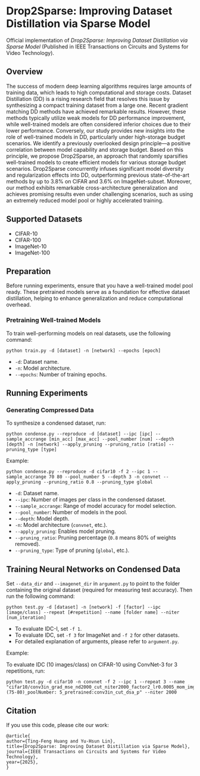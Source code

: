 # Drop2Sparse: Improving Dataset Distillation via Sparse Model

Official implementation of *Drop2Sparse: Improving Dataset Distillation via Sparse Model* (Published in IEEE Transactions on Circuits and Systems for Video Technology).

## Overview

The success of modern deep learning algorithms requires large amounts of training data, which leads to high computational and storage costs. Dataset Distillation (DD) is a rising research field that resolves this issue by synthesizing a compact training dataset from a large one. Recent gradient matching DD methods have achieved remarkable results. However, these methods typically utilize weak models for DD performance improvement, while well-trained models are often considered inferior choices due to their lower performance. Conversely, our study provides new insights into the role of well-trained models in DD, particularly under high-storage budget scenarios. We identify a previously overlooked design principle—a positive correlation between model capability and storage budget. Based on this principle, we propose Drop2Sparse, an approach that randomly sparsifies well-trained models to create efficient models for various storage budget scenarios. Drop2Sparse concurrently infuses significant model diversity and regularization effects into DD, outperforming previous state-of-the-art methods by up to 3.8% on CIFAR and 3.6% on ImageNet-subset. Moreover, our method exhibits remarkable cross-architecture generalization and achieves promising results even under challenging scenarios, such as using an extremely reduced model pool or highly accelerated training.

## Supported Datasets

- CIFAR-10
- CIFAR-100
- ImageNet-10
- ImageNet-100

## Preparation

Before running experiments, ensure that you have a well-trained model pool ready. These pretrained models serve as a foundation for effective dataset distillation, helping to enhance generalization and reduce computational overhead.

### Pretraining Well-trained Models

To train well-performing models on real datasets, use the following command:

```
python train.py -d [dataset] -n [network] --epochs [epoch]
```

- `-d`: Dataset name.
- `-n`: Model architecture.
- `--epochs`: Number of training epochs.

## Running Experiments

### Generating Compressed Data

To synthesize a condensed dataset, run:

```
python condense.py --reproduce -d [dataset] --ipc [ipc] --sample_accrange [min_acc] [max_acc] --pool_number [num] --depth [depth] -n [network] --apply_pruning --pruning_ratio [ratio] --pruning_type [type]
```

Example:

```
python condense.py --reproduce -d cifar10 -f 2 --ipc 1 --sample_accrange 70 80 --pool_number 5 --depth 3 -n convnet --apply_pruning --pruning_ratio 0.8 --pruning_type global
```

- `-d`: Dataset name.
- `--ipc`: Number of images per class in the condensed dataset.
- `--sample_accrange`: Range of model accuracy for model selection.
- `--pool_number`: Number of models in the pool.
- `--depth`: Model depth.
- `-n`: Model architecture (`convnet`, etc.).
- `--apply_pruning`: Enables model pruning.
- `--pruning_ratio`: Pruning percentage (`0.8` means 80% of weights removed).
- `--pruning_type`: Type of pruning (`global`, etc.).

## Training Neural Networks on Condensed Data

Set `--data_dir` and `--imagenet_dir` in `argument.py` to point to the folder containing the original dataset (required for measuring test accuracy). Then run the following command:

```
python test.py -d [dataset] -n [network] -f [factor] --ipc [image/class] --repeat [#repetition] --name [folder name] --niter [num_iteration]
```

- To evaluate IDC-I, set `-f 1`.
- To evaluate IDC, set `-f 3` for ImageNet and `-f 2` for other datasets.
- For detailed explanation of arguments, please refer to `argument.py`.

Example:

To evaluate IDC (10 images/class) on CIFAR-10 using ConvNet-3 for 3 repetitions, run:

```
python test.py -d cifar10 -n convnet -f 2 --ipc 1 --repeat 3 --name "cifar10/conv3in_grad_mse_nd2000_cut_niter2000_factor2_lr0.0005_mom_img0.5_mix_ipc:1_sample_accrange:(75-80)_poolNumber: 5_pretrained:conv3in_cut_dsa_p" --niter 2000
```

## Citation

If you use this code, please cite our work:

```
@article{
author={Ting-Feng Huang and Yu-Hsun Lin},
title={Drop2Sparse: Improving Dataset Distillation via Sparse Model},
journal={IEEE Transactions on Circuits and Systems for Video Technology},
year={2025},
}
```

